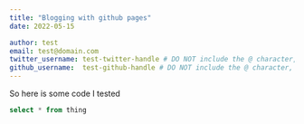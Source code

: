 ```yaml
---
title: "Blogging with github pages"
date: 2022-05-15

author: test
email: test@domain.com
twitter_username: test-twitter-handle # DO NOT include the @ character, or else the build will fail!
github_username:  test-github-handle # DO NOT include the @ character, or else the build will fail!
---
```


So here is some code I tested

```sql
select * from thing
```
